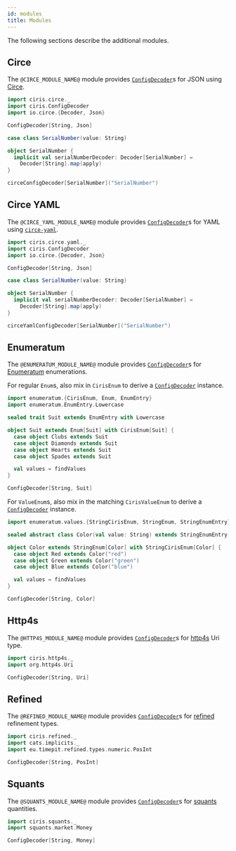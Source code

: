 ```yaml
---
id: modules
title: Modules
---
```


The following sections describe the additional modules.

## Circe

The `@CIRCE_MODULE_NAME@` module provides [`ConfigDecoder`][configdecoder]s for JSON using [Circe](https://github.com/circe/circe).

```scala mdoc
import ciris.circe._
import ciris.ConfigDecoder
import io.circe.{Decoder, Json}

ConfigDecoder[String, Json]

case class SerialNumber(value: String)

object SerialNumber {
  implicit val serialNumberDecoder: Decoder[SerialNumber] =
    Decoder[String].map(apply)
}

circeConfigDecoder[SerialNumber]("SerialNumber")
```

## Circe YAML

The `@CIRCE_YAML_MODULE_NAME@` module provides [`ConfigDecoder`][configdecoder]s for YAML using [`circe-yaml`](https://github.com/circe/circe-yaml).

```scala mdoc:reset
import ciris.circe.yaml._
import ciris.ConfigDecoder
import io.circe.{Decoder, Json}

ConfigDecoder[String, Json]

case class SerialNumber(value: String)

object SerialNumber {
  implicit val serialNumberDecoder: Decoder[SerialNumber] =
    Decoder[String].map(apply)
}

circeYamlConfigDecoder[SerialNumber]("SerialNumber")
```

## Enumeratum

The `@ENUMERATUM_MODULE_NAME@` module provides [`ConfigDecoder`][configdecoder]s for [Enumeratum](https://github.com/lloydmeta/enumeratum) enumerations.

For regular `Enum`s, also mix in `CirisEnum` to derive a [`ConfigDecoder`][configdecoder] instance.

```scala mdoc
import enumeratum.{CirisEnum, Enum, EnumEntry}
import enumeratum.EnumEntry.Lowercase

sealed trait Suit extends EnumEntry with Lowercase

object Suit extends Enum[Suit] with CirisEnum[Suit] {
  case object Clubs extends Suit
  case object Diamonds extends Suit
  case object Hearts extends Suit
  case object Spades extends Suit

  val values = findValues
}

ConfigDecoder[String, Suit]
```

For `ValueEnum`s, also mix in the matching `CirisValueEnum` to derive a [`ConfigDecoder`][configdecoder] instance.

```scala mdoc
import enumeratum.values.{StringCirisEnum, StringEnum, StringEnumEntry}

sealed abstract class Color(val value: String) extends StringEnumEntry

object Color extends StringEnum[Color] with StringCirisEnum[Color] {
  case object Red extends Color("red")
  case object Green extends Color("green")
  case object Blue extends Color("blue")

  val values = findValues
}

ConfigDecoder[String, Color]
```

## Http4s

The `@HTTP4S_MODULE_NAME@` module provides [`ConfigDecoder`][configdecoder]s for [http4s](https://github.com/http4s/http4s) Uri type.

```scala mdoc
import ciris.http4s._
import org.http4s.Uri

ConfigDecoder[String, Uri]
```

## Refined

The `@REFINED_MODULE_NAME@` module provides [`ConfigDecoder`][configdecoder]s for [refined](https://github.com/fthomas/refined) refinement types.

```scala mdoc
import ciris.refined._
import cats.implicits._
import eu.timepit.refined.types.numeric.PosInt

ConfigDecoder[String, PosInt]
```

## Squants

The `@SQUANTS_MODULE_NAME@` module provides [`ConfigDecoder`][configdecoder]s for [squants](https://github.com/typelevel/squants) quantities.

```scala mdoc
import ciris.squants._
import squants.market.Money

ConfigDecoder[String, Money]
```

[configdecoder]: @API_BASE_URL@/ConfigDecoder.html
